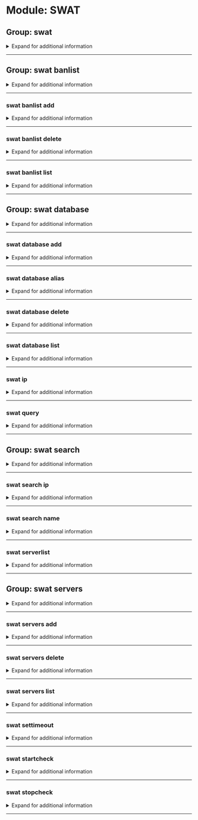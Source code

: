 # Module: SWAT

## Group: swat
<details><summary markdown='span'>Expand for additional information</summary><p>

*SWAT4 related commands.*

**Aliases:**
`s4, swat4`

</p></details>

---

## Group: swat banlist
<details><summary markdown='span'>Expand for additional information</summary><p>

*Hidden.*

*SWAT4 banlist manipulation commands.*

**Privileged users only.**

**Aliases:**
`b, blist, bans, ban`

</p></details>

---

### swat banlist add
<details><summary markdown='span'>Expand for additional information</summary><p>

*Add a player to banlist.*

**Privileged users only.**

**Aliases:**
`+, a, +=, <, <<`

**Overload 2:**

`[string]` : *Player name.*

`[CustomIPFormat]` : *IP.*

(optional) `[string...]` : *Reason for ban.* (def: `None`)

**Overload 1:**

`[CustomIPFormat]` : *IP.*

`[string]` : *Player name.*

(optional) `[string...]` : *Reason for ban.* (def: `None`)

**Overload 1:**

`[string]` : *Player name.*

(optional) `[string...]` : *Reason for ban.* (def: `None`)

**Examples:**

```
!swat banlist add Name 109.70.149.158
!swat banlist add Name 109.70.149.158 Reason for ban
```
</p></details>

---

### swat banlist delete
<details><summary markdown='span'>Expand for additional information</summary><p>

*Remove ban entry from database.*

**Privileged users only.**

**Aliases:**
`-, del, d, remove, -=, >, >>, rm`

**Overload 1:**

`[CustomIPFormat]` : *IP.*

**Overload 1:**

`[string]` : *Player name.*

**Examples:**

```
!swat banlist delete 123.123.123.123
```
</p></details>

---

### swat banlist list
<details><summary markdown='span'>Expand for additional information</summary><p>

*View the banlist.*

**Privileged users only.**

**Aliases:**
`ls, l, print`

**Examples:**

```
!swat banlist list
```
</p></details>

---

## Group: swat database
<details><summary markdown='span'>Expand for additional information</summary><p>

*Hidden.*

*SWAT4 player IP database manipulation commands.*

**Privileged users only.**

**Aliases:**
`db`

</p></details>

---

### swat database add
<details><summary markdown='span'>Expand for additional information</summary><p>

*Add a player to IP database.*

**Privileged users only.**

**Aliases:**
`+, a, +=, <, <<`

**Overload 2:**

`[string]` : *Player name.*

`[CustomIPFormat]` : *IP.*

(optional) `[string...]` : *Additional info.* (def: `None`)

**Overload 1:**

`[string]` : *Player name.*

`[CustomIPFormat...]` : *IPs.*

**Overload 0:**

`[CustomIPFormat]` : *IP.*

`[string]` : *Player name.*

(optional) `[string...]` : *Additional info.* (def: `None`)

**Examples:**

```
!swat db add Name 109.70.149.158
```
</p></details>

---

### swat database alias
<details><summary markdown='span'>Expand for additional information</summary><p>

*Add a player alias to the database.*

**Privileged users only.**

**Aliases:**
`+a, aa, +=a, <a, <<a`

**Overload 2:**

`[string]` : *Player name.*

`[string]` : *Player alias.*

**Overload 1:**

`[string]` : *Player alias.*

`[CustomIPFormat]` : *Player IP.*

**Overload 0:**

`[CustomIPFormat]` : *Player IP.*

`[string]` : *Player alias.*

**Examples:**

```
!swat db alias Name Alias
```
</p></details>

---

### swat database delete
<details><summary markdown='span'>Expand for additional information</summary><p>

*Remove IP entry from database.*

**Privileged users only.**

**Aliases:**
`-, del, d, -=, >, >>`

**Overload 1:**

`[CustomIPFormat]` : *IP or range.*

**Overload 0:**

`[string...]` : *Name.*

**Examples:**

```
!swat db remove 123.123.123.123
```
</p></details>

---

### swat database list
<details><summary markdown='span'>Expand for additional information</summary><p>

*View the IP list.*

**Privileged users only.**

**Aliases:**
`ls, l, print`

**Arguments:**

(optional) `[int]` : *From which index to view.* (def: `1`)

(optional) `[int]` : *How many results to view.* (def: `10`)

**Examples:**

```
!swat db list
```
</p></details>

---

### swat ip
<details><summary markdown='span'>Expand for additional information</summary><p>

*Return IP of the registered server by name.*

**Aliases:**
`getip`

**Arguments:**

`[string]` : *Registered name.*

**Examples:**

```
!s4 ip wm
```
</p></details>

---

### swat query
<details><summary markdown='span'>Expand for additional information</summary><p>

*Return server information.*

**Aliases:**
`q, info, i`

**Overload 1:**

`[CustomIPFormat]` : *Server IP.*

(optional) `[int]` : *Query port* (def: `10481`)

**Overload 0:**

`[string]` : *Registered name or IP.*

(optional) `[int]` : *Query port* (def: `10481`)

**Examples:**

```
!s4 q 109.70.149.158
!s4 q 109.70.149.158:10480
!s4 q wm
```
</p></details>

---

## Group: swat search
<details><summary markdown='span'>Expand for additional information</summary><p>

*Hidden.*

*SWAT4 database search commands.*

**Privileged users only.**

**Aliases:**
`s, find, lookup`

**Arguments:**

`[string]` : *Player name to search.*

(optional) `[int]` : *Number of results* (def: `10`)

</p></details>

---

### swat search ip
<details><summary markdown='span'>Expand for additional information</summary><p>

*Search for a given IP or range.*

**Privileged users only.**

**Arguments:**

`[CustomIPFormat]` : *IP.*

(optional) `[int]` : *Number of results* (def: `10`)

**Examples:**

```
!swat search 123.123.123.123
```
</p></details>

---

### swat search name
<details><summary markdown='span'>Expand for additional information</summary><p>

*Search for a given name.*

**Privileged users only.**

**Aliases:**
`player, nickname, nick`

**Arguments:**

`[string]` : *Player name.*

(optional) `[int]` : *Number of results* (def: `10`)

**Examples:**

```
!swat search EmoPig
```
</p></details>

---

### swat serverlist
<details><summary markdown='span'>Expand for additional information</summary><p>

*Print the serverlist with current player numbers.*

**Aliases:**
`sl, list`

**Examples:**

```
!swat serverlist
```
</p></details>

---

## Group: swat servers
<details><summary markdown='span'>Expand for additional information</summary><p>

*Hidden.*

*SWAT4 serverlist manipulation commands.*

**Privileged users only.**

**Aliases:**
`serv, srv`

**Examples:**

```
!swat servers
```
</p></details>

---

### swat servers add
<details><summary markdown='span'>Expand for additional information</summary><p>

*Add a server to serverlist.*

**Privileged users only.**

**Aliases:**
`+, a, +=, <, <<`

**Overload 1:**

`[string]` : *Name.*

`[CustomIPFormat]` : *IP.*

(optional) `[int]` : *Query port* (def: `10481`)

**Overload 0:**

`[CustomIPFormat]` : *IP.*

`[string]` : *Name.*

(optional) `[int]` : *Query port* (def: `10481`)

**Examples:**

```
!swat servers add 4u 109.70.149.158:10480
!swat servers add 4u 109.70.149.158:10480 10481
```
</p></details>

---

### swat servers delete
<details><summary markdown='span'>Expand for additional information</summary><p>

*Remove a server from serverlist.*

**Privileged users only.**

**Aliases:**
`-, del, d, -=, >, >>`

**Arguments:**

`[string]` : *Name.*

**Examples:**

```
!swat servers delete 4u
```
</p></details>

---

### swat servers list
<details><summary markdown='span'>Expand for additional information</summary><p>

*List all registered servers.*

**Privileged users only.**

**Aliases:**
`ls, l`

**Examples:**

```
!swat servers list
```
</p></details>

---

### swat settimeout
<details><summary markdown='span'>Expand for additional information</summary><p>

*Set checking timeout.*

**Owner-only.**

**Arguments:**

`[int]` : *Timeout (in ms).*

**Examples:**

```
!swat settimeout 500
```
</p></details>

---

### swat startcheck
<details><summary markdown='span'>Expand for additional information</summary><p>

*Start listening for space on a given server and notifies you when there is space.*

**Aliases:**
`checkspace, spacecheck, sc`

**Overload 1:**

`[CustomIPFormat]` : *IP.*

(optional) `[int]` : *Query port* (def: `10481`)

**Overload 0:**

`[string]` : *Registered name.*

**Examples:**

```
!s4 startcheck 109.70.149.158
!s4 startcheck 109.70.149.158:10480
!swat startcheck wm
```
</p></details>

---

### swat stopcheck
<details><summary markdown='span'>Expand for additional information</summary><p>

*Stops space checking.*

**Aliases:**
`checkstop`

**Examples:**

```
!swat stopcheck
```
</p></details>

---


